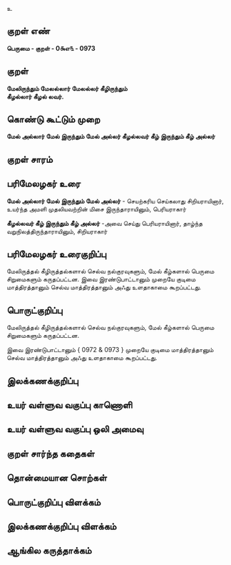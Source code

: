 உ

## குறள் எண் 

**பெருமை - குறள் - 0௯எ௩ - 0973**

## குறள் 

**மேலிருந்தும் மேலல்லார் மேலல்லர் கீழிருந்தும்  
கீழல்லார் கீழல் லவர்.** 

## கொண்டு கூட்டும் முறை

**மேல் அல்லார் மேல் இருந்தும் மேல் அல்லர் கீழல்லவர் கீழ் இருந்தும் கீழ் அல்லர்**

## குறள் சாரம் 


## பரிமேலழகர் உரை

**மேல் அல்லார் மேல் இருந்தும் மேல் அல்லர்** - செயற்கரிய செய்கலாது சிறியராயினார், உயர்ந்த அமளி முதலியவற்றின் மிசை இருந்தாராயினும், பெரியராகார் 

**கீழல்லவர் கீழ் இருந்தும் கீழ் அல்லர்** -அவை செய்து பெரியராயினார், தாழ்ந்த வறுநிலத்திருந்தாராயினும், சிறியராகார்

## பரிமேலழகர் உரைகுறிப்பு   

மேலிருத்தல் கீழிருத்தல்களால் செல்வ நல்குரவுகளும், மேல் கீழ்களால் பெருமை சிறுமைகளும் கருதப்பட்டன. இவை இரண்டுபாட்டானும் முறையே குடிமை மாத்திரத்தானும் செல்வ மாத்திரத்தானும் அஃது உளதாகாமை கூறப்பட்டது.

## பொருட்குறிப்பு 

மேலிருத்தல் கீழிருத்தல்களால் செல்வ நல்குரவுகளும், மேல் கீழ்களால் பெருமை சிறுமைகளும் கருதப்பட்டன. 

இவை இரண்டுபாட்டானும் { 0972 & 0973 } முறையே குடிமை மாத்திரத்தானும் செல்வ மாத்திரத்தானும் அஃது உளதாகாமை கூறப்பட்டது.

## இலக்கணக்குறிப்பு  


## உயர் வள்ளுவ வகுப்பு காணொளி


## உயர் வள்ளுவ வகுப்பு ஒலி அமைவு 

 
## குறள் சார்ந்த கதைகள் 


## தொன்மையான சொற்கள்


## பொருட்குறிப்பு விளக்கம்


## இலக்கணக்குறிப்பு விளக்கம்


## ஆங்கில கருத்தாக்கம் 



